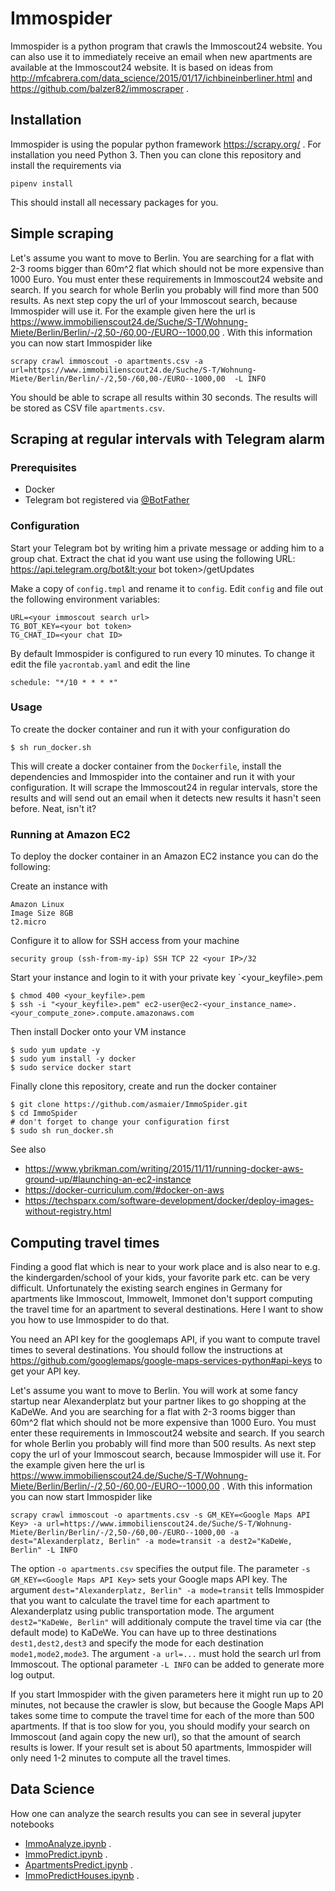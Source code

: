 # Immospider
Immospider is a python program that crawls the Immoscout24 website. You can also use it to 
immediately receive an email when new apartments are available at the Immoscout24 website. 
It is based on ideas from <http://mfcabrera.com/data_science/2015/01/17/ichbineinberliner.html> 
and <https://github.com/balzer82/immoscraper> .

## Installation

Immospider is using the popular python framework <https://scrapy.org/> . For installation you need Python 3. Then you can 
clone this repository and install the requirements via

    pipenv install
   
This should install all necessary packages for you. 

## Simple scraping
Let's assume you want to move to Berlin. You are searching for a flat with 2-3 rooms bigger than 60m^2 flat which should not be 
more expensive than 1000 Euro. You must enter these requirements in Immoscout24 website and search. If you search for 
whole Berlin you probably will find more than 500 results. As next step copy the url of your Immoscout search, because 
Immospider will use it. For the example given here the url is 
<https://www.immobilienscout24.de/Suche/S-T/Wohnung-Miete/Berlin/Berlin/-/2,50-/60,00-/EURO--1000,00> . 
With this information you can now start Immospider like

    scrapy crawl immoscout -o apartments.csv -a url=https://www.immobilienscout24.de/Suche/S-T/Wohnung-Miete/Berlin/Berlin/-/2,50-/60,00-/EURO--1000,00  -L INFO

You should be able to scrape all results within 30 seconds. The results will be stored as CSV file
`apartments.csv`.

## Scraping at regular intervals with Telegram alarm

### Prerequisites

- Docker
- Telegram bot registered via [@BotFather](https://t.me/botfather)

### Configuration
Start your Telegram bot by writing him a private message or adding him to a group chat.
Extract the chat id you want use using the following URL:
https://api.telegram.org/bot&lt;your bot token&gt;/getUpdates

Make a copy of `config.tmpl` and rename it to `config`. Edit `config` and 
file out the following environment variables: 

    URL=<your immoscout search url>
    TG_BOT_KEY=<your bot token>
    TG_CHAT_ID=<your chat ID>

By default Immospider is configured to run every 10 minutes. To change it edit the
file `yacrontab.yaml` and edit the line

    schedule: "*/10 * * * *"
    
### Usage
To create the docker container and run it with your configuration do

    $ sh run_docker.sh
    
This will create a docker container from the `Dockerfile`, install the dependencies
and Immospider into the container and run it with your configuration. It will scrape
the Immoscout24 in regular intervals, store the results and will send out an email
when it detects new results it hasn't seen before. Neat, isn't it?    

### Running at Amazon EC2
To deploy the docker container in an Amazon EC2 instance you can do the following:

Create an instance with
    
    Amazon Linux
    Image Size 8GB
    t2.micro  
    
Configure it to allow for SSH access from your machine

    security group (ssh-from-my-ip) SSH TCP 22 <your IP>/32 
    
Start your instance and login to it with your private key `<your_keyfile>.pem

    $ chmod 400 <your_keyfile>.pem
    $ ssh -i "<your_keyfile>.pem" ec2-user@ec2-<your_instance_name>.<your_compute_zone>.compute.amazonaws.com

Then install Docker onto your VM instance

    $ sudo yum update -y
    $ sudo yum install -y docker
    $ sudo service docker start
    
Finally clone this repository, create and run the docker container 

    $ git clone https://github.com/asmaier/ImmoSpider.git
    $ cd ImmoSpider
    # don't forget to change your configuration first
    $ sudo sh run_docker.sh
    
See also

- <https://www.ybrikman.com/writing/2015/11/11/running-docker-aws-ground-up/#launching-an-ec2-instance>
- <https://docker-curriculum.com/#docker-on-aws>
- <https://techsparx.com/software-development/docker/deploy-images-without-registry.html>    

 
## Computing travel times
Finding a good flat which is near to your work place and is also near to e.g. the kindergarden/school of your kids, your
 favorite park etc. can be very difficult. Unfortunately the existing search engines in Germany for apartments like 
 Immoscout, Immowelt, Immonet don't support computing the travel time for an apartment to several destinations. Here I 
 want to show you how to use Immospider to do that.

You need an API key for the googlemaps API, if you want to compute travel times to several destinations.
You should follow the instructions at <https://github.com/googlemaps/google-maps-services-python#api-keys> to get 
your API key.

Let's assume you want to move to Berlin. You will work at some fancy startup near Alexanderplatz but your partner likes 
to go shopping at the KaDeWe. And you are searching for a flat with 2-3 rooms bigger than 60m^2 flat which should not be 
more expensive than 1000 Euro. You must enter these requirements in Immoscout24 website and search. If you search for 
whole Berlin you probably will find more than 500 results. As next step copy the url of your Immoscout search, because 
Immospider will use it. For the example given here the url is 
<https://www.immobilienscout24.de/Suche/S-T/Wohnung-Miete/Berlin/Berlin/-/2,50-/60,00-/EURO--1000,00> . 
With this information you can now start Immospider like

    scrapy crawl immoscout -o apartments.csv -s GM_KEY=<Google Maps API Key> -a url=https://www.immobilienscout24.de/Suche/S-T/Wohnung-Miete/Berlin/Berlin/-/2,50-/60,00-/EURO--1000,00 -a dest="Alexanderplatz, Berlin" -a mode=transit -a dest2="KaDeWe, Berlin" -L INFO
    
The option `-o apartments.csv` specifies the output file. The parameter `-s GM_KEY=<Google Maps API Key>` sets your 
Google maps API key. The argument `dest="Alexanderplatz, Berlin" -a mode=transit` tells Immospider that you want to 
calculate the travel time for each apartment to Alexanderplatz using public transportation mode. The 
argument `dest2="KaDeWe, Berlin"` will additionaly compute the travel time via car (the default mode) to KaDeWe. You 
can have up to three destinations `dest1,dest2,dest3` and specify the mode for each destination `mode1,mode2,mode3`. 
The argument `-a url=...` must hold the search url from Immoscout. The optional parameter `-L INFO` can be added to 
generate more log output.

If you start Immospider with the given parameters here it might run up to 20 minutes, not because the crawler is slow, 
but because the Google Maps API takes some time to compute the travel time for each of the more than 500 apartments. 
If that is too slow for you, you should modify your search on Immoscout (and again copy the new url), so that the 
amount of search results is lower. If your result set is about 50 apartments, Immospider will only need 1-2 minutes 
to compute all the travel times. 


## Data Science
How one can analyze the search results you can see in several jupyter 
notebooks 
- [ImmoAnalyze.ipynb](https://nbviewer.jupyter.org/github/asmaier/ImmoSpider/blob/master/immoscience/ImmoAnalyze.ipynb) .
- [ImmoPredict.ipynb](https://nbviewer.jupyter.org/github/asmaier/ImmoSpider/blob/master/immoscience/ImmoPredict.ipynb) .
- [ApartmentsPredict.ipynb](https://nbviewer.jupyter.org/github/asmaier/ImmoSpider/blob/master/immoscience/ApartmentsPredict.ipynb) .
- [ImmoPredictHouses.ipynb](https://nbviewer.jupyter.org/github/asmaier/ImmoSpider/blob/master/immoscience/ImmoPredictHouses.ipynb) .



